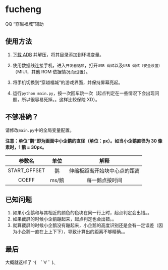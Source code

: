 # fucheng
QQ “穿越福城”辅助

## 使用方法

1. [下载 ADB](https://dl.google.com/android/repository/platform-tools-latest-windows.zip) 并解压，将其目录添加到环境变量。

2. 使用数据线连接手机，进入`开发者选项`，打开`USB 调试`以及`USB 调试（安全设置）`（MIUI，其他 ROM 依据情况而设置）。

3. 将手机切换到“穿越福城”的游戏界面，并保持屏幕亮起。

4. 运行`python main.py`，按一次回车跳一次（起点判定在一些情况下会出现问题，所以很容易死掉。。这样比较保险 XD）。

## 不够准确？

请修改`main.py`中的全局变量配置。

**注意：单位”鹅“即为画面中小企鹅的直径（单位：px）。如当小企鹅直径为 30 像素时，1 鹅 = 30px。**

|    参数名    | 单位  |             解释             |
| :----------: | :---: | :--------------------------: |
| START_OFFSET |  鹅   | 伸缩板距离开始块中心点的距离 |
|    COEFF     | ms/鹅 |        每一鹅点按时间        |

## 已知问题

1. 如果小企鹅和与其相近的颜色的色块在同一行上时，起点判定会出错。。
2. 如果截屏的时候小企鹅蹦起来，起点判定也会出错。。
3. 就算截屏的时候小企鹅没有蹦起来，小企鹅的高度识别还是会有一定误差（因为小企鹅一直在上上下下），导致计算出的距离不够精确。。

## 最后

大概就这样了 ◝(　ﾟ∀ ﾟ )◟
